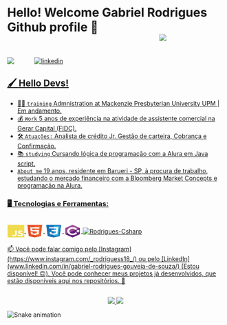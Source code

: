 # Hello! Welcome Gabriel Rodrigues Github profile 🤠

<img align="right" width="150px" style="margin-top:-20px" src="https://github.com/Rodrigues-19/Rodrigues-19/assets/167548049/397428c7-0b95-45ef-8c18-552833295bba">

</br>
</br>

 <a href="https://www.instagram.com/_rodriguess18_/">
<img align="left" width=63px" src="https://github.com/Rodrigues-19/Rodrigues-19/assets/167548049/8ef37735-e072-47df-9bcf-9524b017db56">

 <a href="https://www.linkedin.com/in/gabriel-rodrigues-gouveia-de-souza/">
 <img width="82px" src="https://i.ibb.co/RyZx12b/linkedin.png" alt="linkedin" style="vertical-align:top;">

</div>

## 🖌️ **Hello Devs!**
- 👨‍🎓 `training` Admnistration at Mackenzie Presbyterian University UPM | Em andamento.
- 💰 `Work` 5 anos de experiência na atividade de assistente comercial na Gerar Capital (FIDC).
- 🛠️ `Atuações:` Analista de crédito Jr. Gestão de carteira, Cobrança e Confirmação.
- 📚 `studying` Cursando lógica de programação com a Alura em Java script.
- `About me` 19 anos, residente em Barueri - SP, à procura de trabalho, estudando o mercado financeiro com a Bloomberg Market Concepts e programação na Alura.

### 🖥️ Tecnologias e Ferramentas: 

 <div style="display: inline_block"><br>
  <img align="center" alt="Rodrigues-Js" height="30" width="40" src="https://raw.githubusercontent.com/devicons/devicon/master/icons/javascript/javascript-plain.svg">
  <img align="center" alt="Rodrigues-HTML" height="30" width="40" src="https://raw.githubusercontent.com/devicons/devicon/master/icons/html5/html5-original.svg">
  <img align="center" alt="Rodrigues-CSS" height="30" width="40" src="https://raw.githubusercontent.com/devicons/devicon/master/icons/css3/css3-original.svg">
  <img align="center" alt="Rodrigues-Csharp" height="30" width="40" src="https://raw.githubusercontent.com/devicons/devicon/master/icons/csharp/csharp-original.svg">
  <img align="center" alt="Rodrigues-Csharp" height="30" width="40" src="https://cdn.jsdelivr.net/gh/devicons/devicon@latest/icons/github/github-original-wordmark.svg"/>
</div>
<br>
📫 Você pode falar comigo pelo [Instagram](https://www.instagram.com/_rodriguess18_/) ou pelo [LinkedIn] (www.linkedin.com/in/gabriel-rodrigues-gouveia-de-souza/) (Estou disponível! 🙃). 
Você pode conhecer meus projetos já desenvolvidos, que estão disponíveis aqui nos repositórios. 👊

##
<p align="center">
<a href="https://github.com/Rodrigues-19">
   <img height="180em" src="https://github-readme-stats-eight-theta.vercel.app/api?username=Rodrigues-19&show_icons=true&theme=algolia&include_all_commits=true&count_private=true"/>
  <img height="180em" src="https://github-readme-stats-eight-theta.vercel.app/api/top-langs/?username=Rodrigues-19&layout=compact&langs_count=8&theme=algolia"/>
</a>
</a>
</p>

![Snake animation](https://github.com/Rodrigues-19/Rodrigues-19/blob/output/github-contribution-grid-snake.svg)

